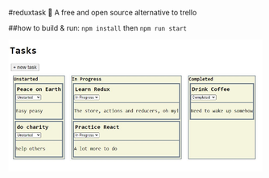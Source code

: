 #reduxtask 📝
A free and open source alternative to trello

##how to build & run:
`npm install` then `npm run start`

![screensot](screenshot.jpg)
